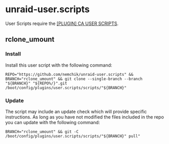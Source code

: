 # unraid-user.scripts

User Scripts require the [[PLUGIN] CA USER SCRIPTS](https://forums.unraid.net/topic/48286-plugin-ca-user-scripts/).

## rclone_umount

### Install

Install this user script with the following command:

```shell
REPO="https://github.com/nemchik/unraid-user.scripts" && BRANCH="rclone_umount" && git clone --single-branch --branch "${BRANCH}" "${REPO%/}".git /boot/config/plugins/user.scripts/scripts/"${BRANCH}"
```

### Update

The script may include an update check which will provide specific instructions. As long as you have not modified the files included in the repo you can update with the following command:

```shell
BRANCH="rclone_umount" && git -C /boot/config/plugins/user.scripts/scripts/"${BRANCH}" pull"
```

